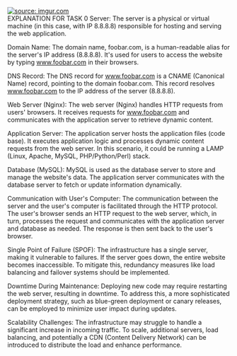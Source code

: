 <a href="https://imgur.com/976Ls6u"><img src="https://i.imgur.com/976Ls6u.jpg" title="source: imgur.com" /></a>
<br>
EXPLANATION FOR TASK 0
Server:
The server is a physical or virtual machine (in this case, with IP 8.8.8.8) responsible for hosting and serving the web application.

Domain Name:
The domain name, foobar.com, is a human-readable alias for the server's IP address (8.8.8.8). It's used for users to access the website by typing www.foobar.com in their browsers.

DNS Record:
The DNS record for www.foobar.com is a CNAME (Canonical Name) record, pointing to the domain foobar.com. This record resolves www.foobar.com to the IP address of the server (8.8.8.8).

Web Server (Nginx):
The web server (Nginx) handles HTTP requests from users' browsers. It receives requests for www.foobar.com and communicates with the application server to retrieve dynamic content.

Application Server:
The application server hosts the application files (code base). It executes application logic and processes dynamic content requests from the web server. In this scenario, it could be running a LAMP (Linux, Apache, MySQL, PHP/Python/Perl) stack.

Database (MySQL):
MySQL is used as the database server to store and manage the website's data. The application server communicates with the database server to fetch or update information dynamically.

Communication with User's Computer:
The communication between the server and the user's computer is facilitated through the HTTP protocol. The user's browser sends an HTTP request to the web server, which, in turn, processes the request and communicates with the application server and database as needed. The response is then sent back to the user's browser.


Single Point of Failure (SPOF):
The infrastructure has a single server, making it vulnerable to failures. If the server goes down, the entire website becomes inaccessible. To mitigate this, redundancy measures like load balancing and failover systems should be implemented.

Downtime During Maintenance:
Deploying new code may require restarting the web server, resulting in downtime. To address this, a more sophisticated deployment strategy, such as blue-green deployment or canary releases, can be employed to minimize user impact during updates.

Scalability Challenges:
The infrastructure may struggle to handle a significant increase in incoming traffic. To scale, additional servers, load balancing, and potentially a CDN (Content Delivery Network) can be introduced to distribute the load and enhance performance.
